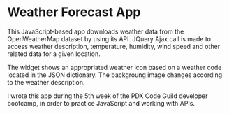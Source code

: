# Weather Forecast App
This JavaScript-based app downloads weather data from the OpenWeatherMap dataset by using its API. JQuery Ajax call is made to access weather description, temperature, humidity, wind speed and other related data for a given location. 

The widget shows an appropriated weather icon based on a weather code located in the JSON dictionary. The backgroung image changes according to the weather description.

I wrote this app during the 5th week of the PDX Code Guild developer bootcamp, in order to practice JavaScript and working with APIs.

